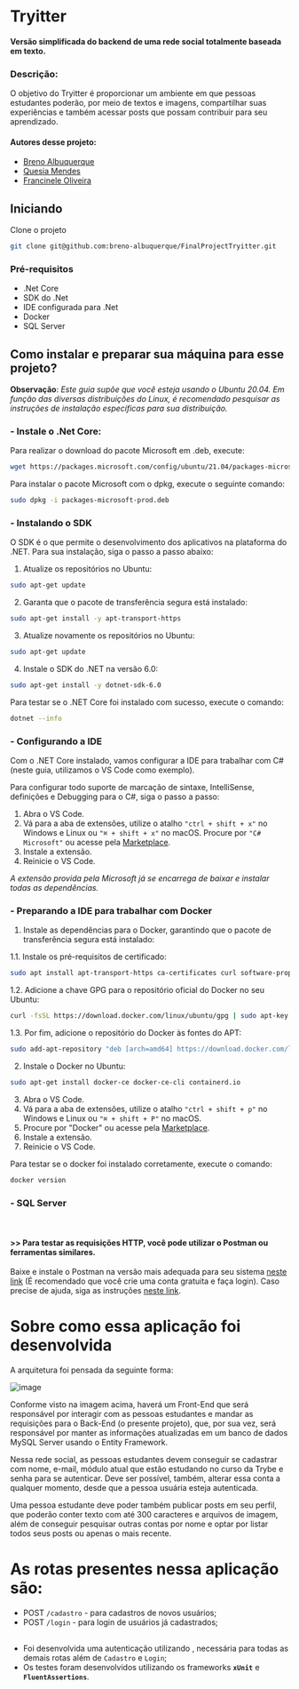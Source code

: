# Tryitter
#### Versão simplificada do backend de uma rede social totalmente baseada em texto.

### Descrição:
O objetivo do Tryitter é proporcionar um ambiente em que pessoas estudantes poderão, por meio de textos e imagens, compartilhar suas experiências e também acessar posts que possam contribuir para seu aprendizado.

#### Autores desse projeto:

- [Breno Albuquerque](https://github.com/breno-albuquerque)
- [Quesia Mendes](https://github.com/Ques-Mendes)
- [Francinele Oliveira](https://github.com/Fran-C-Oliveira)

## Iniciando

Clone o projeto

```zsh
git clone git@github.com:breno-albuquerque/FinalProjectTryitter.git
```
### Pré-requisitos
- .Net Core
- SDK do .Net
- IDE configurada para .Net
- Docker
- SQL Server

## Como instalar e preparar sua máquina para esse projeto?
  <b>Observação</b>: <i>Este guia supõe que você esteja usando o Ubuntu 20.04.
    Em função das diversas distribuições do Linux, é recomendado pesquisar as instruções de instalação específicas para sua distribuição.</i>

### - Instale o .Net Core: 
Para realizar o download do pacote Microsoft em .deb, execute:

```zsh
wget https://packages.microsoft.com/config/ubuntu/21.04/packages-microsoft-prod.deb -O packages-microsoft-prod.deb
``` 

Para instalar o pacote Microsoft com o dpkg, execute o seguinte comando:

```zsh
sudo dpkg -i packages-microsoft-prod.deb
``` 

### - Instalando o SDK

O SDK é o que permite o desenvolvimento dos aplicativos na plataforma do .NET. Para sua instalação, siga o passo a passo abaixo:

1. Atualize os repositórios no Ubuntu:
```zsh
sudo apt-get update
``` 
2. Garanta que o pacote de transferência segura está instalado:
```zsh
sudo apt-get install -y apt-transport-https
``` 
3. Atualize novamente os repositórios no Ubuntu:
```zsh
sudo apt-get update
``` 
4. Instale o SDK do .NET na versão 6.0:

```zsh
sudo apt-get install -y dotnet-sdk-6.0
``` 
Para testar se o .NET Core foi instalado com sucesso, execute o comando:
```zsh
dotnet --info
``` 

### - Configurando a IDE 
Com o .NET Core instalado, vamos configurar a IDE para trabalhar com C#(neste guia, utilizamos o VS Code como exemplo).

Para configurar todo suporte de marcação de sintaxe, IntelliSense, definições e Debugging para o C#, siga o passo a passo:

1. Abra o VS Code.
2. Vá para a aba de extensões, utilize o atalho ``"ctrl + shift + x"`` no Windows e Linux ou ``"⌘ + shift + x"`` no macOS. Procure por ``"C# Microsoft"`` ou acesse pela [Marketplace](https://marketplace.visualstudio.com/items?itemName=ms-dotnettools.csharp). 
3. Instale a extensão.
4. Reinicie o VS Code.

<i> A extensão provida pela Microsoft já se encarrega de baixar e instalar todas as dependências. </i> 

### - Preparando a IDE para trabalhar com Docker

1. Instale as dependências para o Docker, garantindo que o pacote de transferência segura está instalado:

  1.1. Instale os pré-requisitos de certificado:

```zsh
sudo apt install apt-transport-https ca-certificates curl software-properties-common 
``` 
  1.2. Adicione a chave GPG para o repositório oficial do Docker no seu Ubuntu:

```zsh
curl -fsSL https://download.docker.com/linux/ubuntu/gpg | sudo apt-key add -
``` 
   1.3. Por fim, adicione o repositório do Docker às fontes do APT:
```zsh
sudo add-apt-repository "deb [arch=amd64] https://download.docker.com/linux/ubuntu focal stable"
``` 
2. Instale o Docker no Ubuntu:
```zsh
sudo apt-get install docker-ce docker-ce-cli containerd.io
``` 
3. Abra o VS Code.
4. Vá para a aba de extensões, utilize o atalho ``"ctrl + shift + p"`` no Windows e Linux ou ``"⌘ + shift + P"`` no macOS.
5. Procure por "Docker" ou acesse pela [Marketplace](https://marketplace.visualstudio.com/items?itemName=ms-azuretools.vscode-docker).
6. Instale a extensão.
7. Reinicie o VS Code.

Para testar se o docker foi instalado corretamente, execute o comando:
```zsh
docker version
``` 

### - SQL Server

<br>

#### >> Para testar as requisições HTTP, você pode utilizar o Postman ou ferramentas similares.

  Baixe e instale o Postman na versão mais adequada para seu sistema [neste link](https://www.postman.com/downloads/) (É recomendado que você crie uma conta gratuita e faça login).
  Caso precise de ajuda, siga as instruções [neste link](https://atendimento.tecnospeed.com.br/hc/pt-br/articles/360017143594-Como-instalar-e-utilizar-o-Postman-para-enviar-requisi%C3%A7%C3%B5es-HTTP). 

##
# Sobre como essa aplicação foi desenvolvida

A arquitetura foi pensada da seguinte forma:

![image](https://user-images.githubusercontent.com/93018956/207479342-fd60243e-9f9a-4f11-9c70-123f0d4ed461.png)

Conforme visto na imagem acima, haverá um Front-End que será responsável por interagir com as pessoas estudantes e mandar as requisições para o Back-End (o presente projeto), que, por sua vez, será responsável por manter as informações atualizadas em um banco de dados MySQL Server usando o Entity Framework.

Nessa rede social, as pessoas estudantes devem conseguir se cadastrar com nome, e-mail, módulo atual que estão estudando no curso da Trybe e senha para se autenticar. Deve ser possível, também, alterar essa conta a qualquer momento, desde que a pessoa usuária esteja autenticada.

Uma pessoa estudante deve poder também publicar posts em seu perfil, que poderão conter texto com até 300 caracteres e arquivos de imagem, além de conseguir pesquisar outras contas por nome e optar por listar todos seus posts ou apenas o mais recente.

##
# As rotas presentes nessa aplicação são: 

- POST `/cadastro` - para cadastros de novos usuários;
- POST `/login` - para login de usuários já cadastrados;

##
 - Foi desenvolvida uma autenticação utilizando <token>, necessária para todas as demais rotas além de `Cadastro` e `Login`;  
 - Os testes foram desenvolvidos utilizando os frameworks <b>`xUnit`</b> e <b>`FluentAssertions`</b>. 
